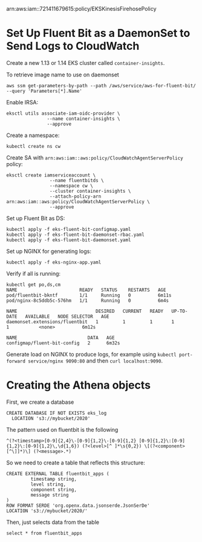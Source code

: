 arn:aws:iam::721411679615:policy/EKSKinesisFirehosePolicy

# Set Up Fluent Bit as a DaemonSet to Send Logs to CloudWatch

Create a new 1.13 or 1.14 EKS cluster called `container-insights`.

To retrieve image name to use on daemonset

```
aws ssm get-parameters-by-path --path /aws/service/aws-for-fluent-bit/ --query 'Parameters[*].Name'
```

Enable IRSA:

```
eksctl utils associate-iam-oidc-provider \
               --name container-insights \
               --approve
```

Create a namespace:

```
kubectl create ns cw
```

Create SA with `arn:aws:iam::aws:policy/CloudWatchAgentServerPolicy` policy:

```
eksctl create iamserviceaccount \
                --name fluentbitds \
                --namespace cw \
                --cluster container-insights \
                --attach-policy-arn arn:aws:iam::aws:policy/CloudWatchAgentServerPolicy \
                --approve
```

Set up Fluent Bit as DS:

```
kubectl apply -f eks-fluent-bit-configmap.yaml
kubectl apply -f eks-fluent-bit-daemonset-rbac.yaml
kubectl apply -f eks-fluent-bit-daemonset.yaml
```

Set up NGINX for generating logs:

```
kubectl apply -f eks-nginx-app.yaml
```

Verify if all is running:

```
kubectl get po,ds,cm
NAME                       READY   STATUS    RESTARTS   AGE
pod/fluentbit-bkntf        1/1     Running   0          6m11s
pod/nginx-8c5ddb5c-576hm   1/1     Running   0          6m4s

NAME                             DESIRED   CURRENT   READY   UP-TO-DATE   AVAILABLE   NODE SELECTOR   AGE
daemonset.extensions/fluentbit   1         1         1       1            1           <none>          6m12s

NAME                          DATA   AGE
configmap/fluent-bit-config   2      6m32s
```

Generate load on NGINX to produce logs, for example using `kubectl port-forward service/nginx 9090:80` and then `curl localhost:9090`.


# Creating the Athena objects

First, we create a database
```
CREATE DATABASE IF NOT EXISTS eks_log
  LOCATION 's3://mybucket/2020'
```

The pattern used on fluentbit is the following
```
^(?<timestamp>[0-9]{2,4}\-[0-9]{1,2}\-[0-9]{1,2} [0-9]{1,2}\:[0-9]{1,2}\:[0-9]{1,2}\,\d{1,6}) (?<level>[^ ]*\s{0,2}) \[(?<component>[^\]]*)\] (?<message>.*)
```


So we need to create a table that reflects this structure:

```
CREATE EXTERNAL TABLE fluentbit_apps (
         timestamp string,
         level string,
         component string,
         message string
) 
ROW FORMAT SERDE 'org.openx.data.jsonserde.JsonSerDe' 
LOCATION 's3://mybucket/2020/'
```

Then, just selects data from the table

```
select * from fluentbit_apps
```